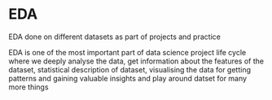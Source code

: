 # EDA

EDA done on different datasets as part of projects and practice

EDA is one of the most important part of data science project life cycle where we deeply analyse the data, get information about the features of the dataset, statistical description of dataset, visualising the data for getting patterns and gaining valuable insights and play around datset for many more things
